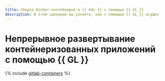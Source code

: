 ```yaml
---
title: Сборка Docker-контейнеров в {{ k8s }} с помощью {{ GL }}
description: В этом сценарии вы узнаете, как с помощью {{ GL }} осуществить сборку приложения в Docker-контейнере, а также развернуть приложение из контейнера в кластере {{ k8s }} с помощью инструментов {{ yandex-cloud }}.
---
```


# Непрерывное развертывание контейнеризованных приложений с помощью {{ GL }}

{% include [gitlab-containers](../../_tutorials/dev/gitlab-containers.md) %}